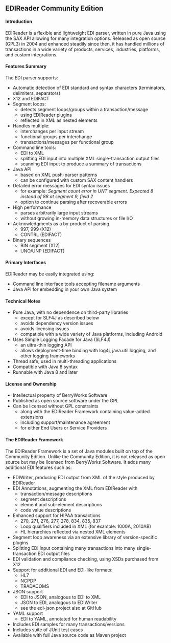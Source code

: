 ## EDIReader Community Edition

#### Introduction

EDIReader is a flexible and lightweight EDI parser, written in pure Java using the SAX API
allowing for many integration options. Released as open source (GPL3) in 2004 and enhanced steadily since then,
it has handled millions of transactions in a wide variety of products, services, industries, platforms,
and custom integrations.

#### Features Summary

The EDI parser supports:
* Automatic detection of EDI standard and syntax characters (terminators, delimiters, separators)
* X12 and EDIFACT
* Segment loops:
    - detects segment loops/groups within a transaction/message
    - using EDIReader plugins
    - reflected in XML as nested <loop> elements
* Handles multiple:
    - interchanges per input stream
    - functional groups per interchange
    - transactions/messages per functional group
* Command line tools:
    - EDI to XML
    - splitting EDI input into multiple XML single-transaction output files
    - scanning EDI input to produce a summary of transactions
* Java API
    - based on XML push-parser patterns
    - can be configured with custom SAX content handlers 
* Detailed error messages for EDI syntax issues
    - for example: *Segment count error in UNT segment. Expected 8 instead of 88 at segment 9, field 2*
    - option to continue parsing after recoverable errors
* High performance
    - parses arbitrarily large input streams
    - without growing in-memory data structures or file I/O
* Acknowledgments as a by-product of parsing
    - 997, 999 (X12)
    - CONTRL (EDIFACT)
* Binary sequences
    - BIN segment (X12)
    - UNO/UNP (EDIFACT)


#### Primary Interfaces

EDIReader may be easily integrated using:
* Command line interface tools accepting filename arguments
* Java API for embedding in your own Java system


#### Technical Notes

* Pure Java, with no dependence on third-party libraries
    - except for SLF4J as described below
    - avoids dependency version issues
    - avoids licensing issues
    - compatible with a wide variety of Java platforms, including Android
* Uses Simple Logging Facade for Java (SLF4J)
    - an ultra-thin logging API
    - allows deployment-time binding with log4j, java.util.logging, and other logging frameworks
* Thread safe, used in multi-threading applications
* Compatible with Java 8 syntax
* Runnable with Java 8 and later


#### License and Ownership

* Intellectual property of BerryWorks Software
* Published as open source software under the GPL
* Can be licensed without GPL constraints
    - along with the EDIReader Framework containing value-added extensions
    - including support/maintenance agreement
    - for either End Users or Service Providers

#### The EDIReader Framework

The EDIReader Framework is a set of Java modules built on top of the Community Edition.
Unlike the Community Edition, it is not released as open source but may be licensed from BerryWorks Software.
It adds many additional EDI features such as:

* EDIWriter, producing EDI output from XML of the style produced by EDIReader
* EDI Annotations, augmenting the XML from EDIReader with
    - transaction/message descriptions
    - segment descriptions
    - element and sub-element descriptions
    - code value descriptions
* Enhanced support for HIPAA transactions
    - 270, 271, 276, 277, 278, 834, 835, 837
    - Loop qualifiers included in XML (for example: 1000A, 2010AB)
    - HL hierarchies reflected via nested XML elements
* Segment loop awareness via an extensive library of version-specific plugins
* Splitting EDI input containing many transactions into many single-transaction EDI output files
* EDI validation and compliance checking, using XSDs purchased from X12
* Support for additional EDI and EDI-like formats:
    - HL7
    - NCPDP
    - TRADACOMS
* JSON support
    - EDI to JSON, analogous to EDI to XML
    - JSON to EDI, analogous to EDIWriter
    - see the edi-json project also at GitHub
* YAML support
    - EDI to YAML, annotated for human readability
* Includes EDI samples for many transactions/versions
* Includes suite of JUnit test cases
* Available with full Java source code as Maven project

